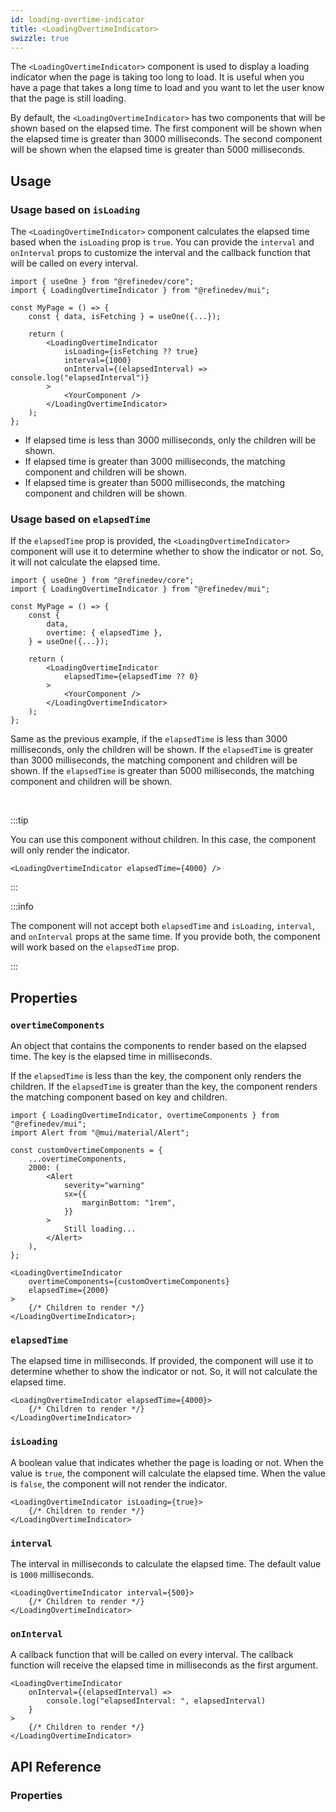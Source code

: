 ```yaml
---
id: loading-overtime-indicator
title: <LoadingOvertimeIndicator>
swizzle: true
---
```


The `<LoadingOvertimeIndicator>` component is used to display a loading indicator when the page is taking too long to load. It is useful when you have a page that takes a long time to load and you want to let the user know that the page is still loading.

By default, the `<LoadingOvertimeIndicator>` has two components that will be shown based on the elapsed time. The first component will be shown when the elapsed time is greater than 3000 milliseconds. The second component will be shown when the elapsed time is greater than 5000 milliseconds.

## Usage

### Usage based on `isLoading`

The `<LoadingOvertimeIndicator>` component calculates the elapsed time based when the `isLoading` prop is `true`. You can provide the `interval` and `onInterval` props to customize the interval and the callback function that will be called on every interval.

```tsx
import { useOne } from "@refinedev/core";
import { LoadingOvertimeIndicator } from "@refinedev/mui";

const MyPage = () => {
    const { data, isFetching } = useOne({...});

    return (
        <LoadingOvertimeIndicator
            isLoading={isFetching ?? true}
            interval={1000}
            onInterval={(elapsedInterval) => console.log("elapsedInterval")}
        >
            <YourComponent />
        </LoadingOvertimeIndicator>
    );
};
```

-   If elapsed time is less than 3000 milliseconds, only the children will be shown.
-   If elapsed time is greater than 3000 milliseconds, the matching component and children will be shown.
-   If elapsed time is greater than 5000 milliseconds, the matching component and children will be shown.

### Usage based on `elapsedTime`

If the `elapsedTime` prop is provided, the `<LoadingOvertimeIndicator>` component will use it to determine whether to show the indicator or not. So, it will not calculate the elapsed time.

```tsx
import { useOne } from "@refinedev/core";
import { LoadingOvertimeIndicator } from "@refinedev/mui";

const MyPage = () => {
    const {
        data,
        overtime: { elapsedTime },
    } = useOne({...});

    return (
        <LoadingOvertimeIndicator
            elapsedTime={elapsedTime ?? 0}
        >
            <YourComponent />
        </LoadingOvertimeIndicator>
    );
};
```

Same as the previous example, if the `elapsedTime` is less than 3000 milliseconds, only the children will be shown. If the `elapsedTime` is greater than 3000 milliseconds, the matching component and children will be shown. If the `elapsedTime` is greater than 5000 milliseconds, the matching component and children will be shown.

<br />

:::tip

You can use this component without children. In this case, the component will only render the indicator.

```tsx
<LoadingOvertimeIndicator elapsedTime={4000} />
```

:::

:::info

The component will not accept both `elapsedTime` and `isLoading`, `interval`, and `onInterval` props at the same time. If you provide both, the component will work based on the `elapsedTime` prop.

:::

## Properties

### `overtimeComponents`

An object that contains the components to render based on the elapsed time. The key is the elapsed time in milliseconds.

If the `elapsedTime` is less than the key, the component only renders the children. If the `elapsedTime` is greater than the key, the component renders the matching component based on key and children.

```tsx
import { LoadingOvertimeIndicator, overtimeComponents } from "@refinedev/mui";
import Alert from "@mui/material/Alert";

const customOvertimeComponents = {
    ...overtimeComponents,
    2000: (
        <Alert
            severity="warning"
            sx={{
                marginBottom: "1rem",
            }}
        >
            Still loading...
        </Alert>
    ),
};

<LoadingOvertimeIndicator
    overtimeComponents={customOvertimeComponents}
    elapsedTime={2000}
>
    {/* Children to render */}
</LoadingOvertimeIndicator>;
```

### `elapsedTime`

The elapsed time in milliseconds. If provided, the component will use it to determine whether to show the indicator or not. So, it will not calculate the elapsed time.

```tsx
<LoadingOvertimeIndicator elapsedTime={4000}>
    {/* Children to render */}
</LoadingOvertimeIndicator>
```

### `isLoading`

A boolean value that indicates whether the page is loading or not. When the value is `true`, the component will calculate the elapsed time. When the value is `false`, the component will not render the indicator.

```tsx
<LoadingOvertimeIndicator isLoading={true}>
    {/* Children to render */}
</LoadingOvertimeIndicator>
```

### `interval`

The interval in milliseconds to calculate the elapsed time. The default value is `1000` milliseconds.

```tsx
<LoadingOvertimeIndicator interval={500}>
    {/* Children to render */}
</LoadingOvertimeIndicator>
```

### `onInterval`

A callback function that will be called on every interval. The callback function will receive the elapsed time in milliseconds as the first argument.

```tsx
<LoadingOvertimeIndicator
    onInterval={(elapsedInterval) =>
        console.log("elapsedInterval: ", elapsedInterval)
    }
>
    {/* Children to render */}
</LoadingOvertimeIndicator>
```

## API Reference

### Properties

<PropsTable module="@refinedev/mui/LoadingOvertimeIndicator"/>

